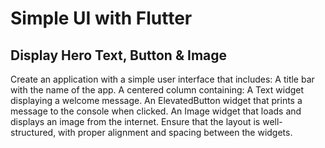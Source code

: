 # Simple UI with Flutter
## Display Hero Text, Button & Image

Create an application with a simple user interface that includes:
A title bar with the name of the app.
A centered column containing:
A Text widget displaying a welcome message.
An ElevatedButton widget that prints a message to the console when clicked.
An Image widget that loads and displays an image from the internet.
Ensure that the layout is well-structured, with proper alignment and spacing between the widgets.
